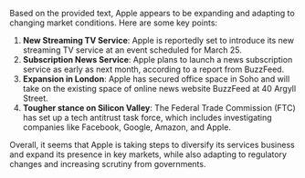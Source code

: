 Based on the provided text, Apple appears to be expanding and adapting to changing market conditions. Here are some key points:

1. **New Streaming TV Service**: Apple is reportedly set to introduce its new streaming TV service at an event scheduled for March 25.
2. **Subscription News Service**: Apple plans to launch a news subscription service as early as next month, according to a report from BuzzFeed.
3. **Expansion in London**: Apple has secured office space in Soho and will take on the existing space of online news website BuzzFeed at 40 Argyll Street.
4. **Tougher stance on Silicon Valley**: The Federal Trade Commission (FTC) has set up a tech antitrust task force, which includes investigating companies like Facebook, Google, Amazon, and Apple.

Overall, it seems that Apple is taking steps to diversify its services business and expand its presence in key markets, while also adapting to regulatory changes and increasing scrutiny from governments.